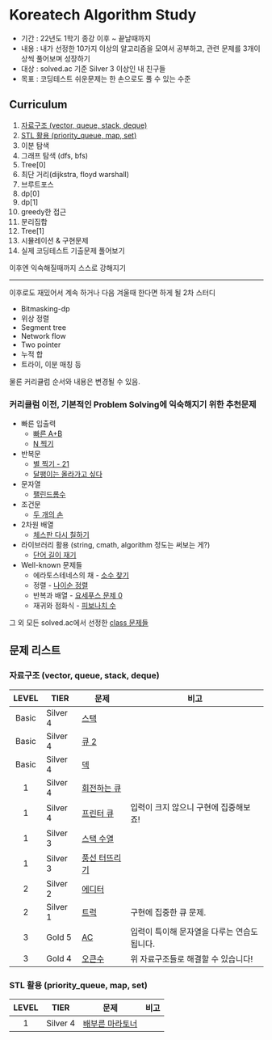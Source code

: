 # Koreatech Algorithm Study
 - 기간 : 22년도 1학기 종강 이후 ~ 끝날때까지
 - 내용 : 내가 선정한 10가지 이상의 알고리즘을 모여서 공부하고, 관련 문제를 3개이상씩 풀어보며 성장하기
 - 대상 : solved.ac 기준 Silver 3 이상인 내 친구들
 - 목표 : 코딩테스트 쉬운문제는 한 손으로도 풀 수 있는 수준

## Curriculum
1. [자료구조 (vector, queue, stack, deque)](#자료구조-vector-queue-stack-deque)
2. [STL 활용 (priority_queue, map, set)](#stl-활용-priority_queue-map-set)
3. 이분 탐색
4. 그래프 탐색 (dfs, bfs)
5. Tree[0]
6. 최단 거리(dijkstra, floyd warshall)
7. 브루트포스
8. dp[0]
9. dp[1]
10. greedy한 접근
11. 분리집합
12. Tree[1] 
13. 시뮬레이션 & 구현문제
14. 실제 코딩테스트 기출문제 풀어보기

이후엔 익숙해질때까지 스스로 강해지기
___
이후로도 재밌어서 계속 하거나 다음 겨울때 한다면 하게 될 2차 스터디
 - Bitmasking-dp
 - 위상 정렬
 - Segment tree
 - Network flow
 - Two pointer 
 - 누적 합
 - 트라이, 이분 매칭 등

물론 커리큘럼 순서와 내용은 변경될 수 있음.

### 커리큘럼 이전, 기본적인 Problem Solving에 익숙해지기 위한 추천문제
 - 빠른 입출력
	 - [빠른 A+B](https://www.acmicpc.net/problem/15552)
	 - [N 찍기](https://www.acmicpc.net/problem/2741)
 - 반복문
	 - [별 찍기 - 21](https://www.acmicpc.net/problem/10996)
	 - [달팽이는 올라가고 싶다](https://www.acmicpc.net/problem/2869)
 - 문자열
	 - [팰린드롬수](https://www.acmicpc.net/problem/1259)
 - 조건문
	 - [두 개의 손](https://www.acmicpc.net/problem/16675)
 - 2차원 배열
	 - [체스판 다시 칠하기](https://www.acmicpc.net/problem/1018)
 - 라이브러리 활용 (string, cmath, algorithm 정도는 써보는 게?)
	 - [단어 길이 재기](https://www.acmicpc.net/problem/2743)
 - Well-known 문제들
	 - 에라토스테네스의 채 - [소수 찾기](https://www.acmicpc.net/problem/1978)
	 - 정렬 - [나이순 정렬](https://www.acmicpc.net/problem/10814)
	 - 반복과 배열 - [요세푸스 문제 0](https://www.acmicpc.net/problem/11866)
	 - 재귀와 점화식 - [피보나치 수](https://www.acmicpc.net/problem/2747)

그 외 모든 solved.ac에서 선정한 [class 문제들](https://solved.ac/class)


## 문제 리스트

### 자료구조 (vector, queue, stack, deque) 

|LEVEL|TIER|문제|비고|
|:---:|---|---|---|
|Basic|Silver 4|[스택](https://www.acmicpc.net/problem/10828)|
|Basic|Silver 4|[큐 2](https://www.acmicpc.net/problem/18258)|
|Basic|Silver 4|[덱](https://www.acmicpc.net/problem/10866)|
|1|Silver 4|[회전하는 큐](https://www.acmicpc.net/problem/1021)|
|1|Silver 4|[프린터 큐](https://www.acmicpc.net/problem/1966)|입력이 크지 않으니 구현에 집중해보죠!|
|1|Silver 3|[스택 수열](https://www.acmicpc.net/problem/1874)|
|1|Silver 3|[풍선 터뜨리기](https://www.acmicpc.net/problem/2346)|
|2|Silver 2|[에디터](https://www.acmicpc.net/problem/1406)|
|2|Silver 1|[트럭](https://www.acmicpc.net/problem/13335)|구현에 집중한 큐 문제.|
|3|Gold 5|[AC](https://www.acmicpc.net/problem/5430)|입력이 특이해 문자열을 다루는 연습도 됩니다.|
|3|Gold 4|[오큰수](https://www.acmicpc.net/problem/17298)|위 자료구조들로 해결할 수 있습니다!|


### STL 활용 (priority_queue, map, set)

|LEVEL|TIER|문제|비고|
|:---:|---|---|---|
|1|Silver 4|[배부른 마라토너](https://www.acmicpc.net/problem/10546)|
